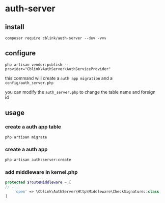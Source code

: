 # auth-server

## install

`composer require cblink/auth-server --dev -vvv`

## configure

`php artisan vendor:publish --provider="Cblink\AuthServer\AuthServiceProvider"`

this command will create a `auth app migration` and a `config/auth_server.php` 

you can modify the `auth_server.php` to change the table name and foreign id

## usage

### create a auth app table

`php artisan migrate`

### create a auth app

`php artisan auth:server:create`

### add middleware in kernel.php

```php
protected $routeMiddleware = [
// ...
    'open' => \Cblink\AuthServer\Http\Middleware\CheckSignature::class,
]
```
